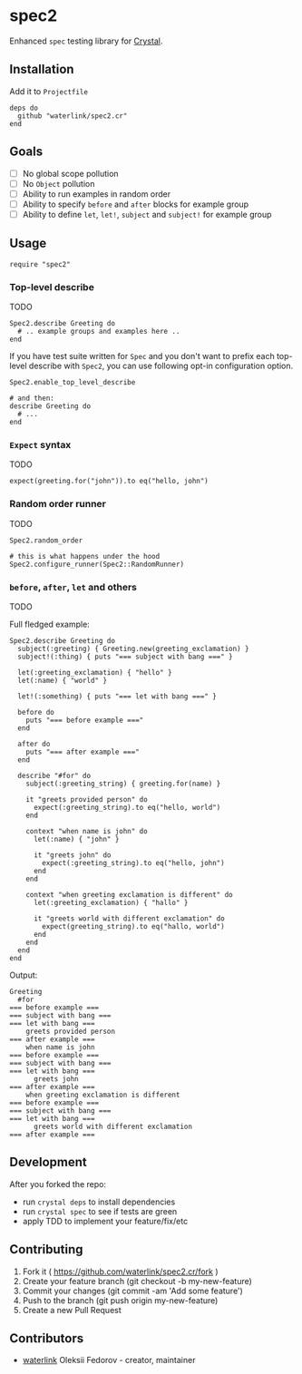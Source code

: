 # spec2

Enhanced `spec` testing library for [Crystal](http://crystal-lang.org/).

## Installation

Add it to `Projectfile`

```crystal
deps do
  github "waterlink/spec2.cr"
end
```

## Goals

- [ ] No global scope pollution
- [ ] No `Object` pollution
- [ ] Ability to run examples in random order
- [ ] Ability to specify `before` and `after` blocks for example group
- [ ] Ability to define `let`, `let!`, `subject` and `subject!` for example group

## Usage

```crystal
require "spec2"
```

### Top-level describe

TODO

```crystal
Spec2.describe Greeting do
  # .. example groups and examples here ..
end
```

If you have test suite written for `Spec` and you don't want to prefix each
top-level describe with `Spec2`, you can use following opt-in configuration
option.

```crystal
Spec2.enable_top_level_describe

# and then:
describe Greeting do
  # ...
end
```

### `Expect` syntax

TODO

```crystal
expect(greeting.for("john")).to eq("hello, john")
```

### Random order runner

TODO

```crystal
Spec2.random_order

# this is what happens under the hood
Spec2.configure_runner(Spec2::RandomRunner)
```

### `before`, `after`, `let` and others

TODO

Full fledged example:

```crystal
Spec2.describe Greeting do
  subject(:greeting) { Greeting.new(greeting_exclamation) }
  subject!(:thing) { puts "=== subject with bang ===" }

  let(:greeting_exclamation) { "hello" }
  let(:name) { "world" }

  let!(:something) { puts "=== let with bang ===" }

  before do
    puts "=== before example ==="
  end

  after do
    puts "=== after example ==="
  end

  describe "#for" do
    subject(:greeting_string) { greeting.for(name) }

    it "greets provided person" do
      expect(:greeting_string).to eq("hello, world")
    end

    context "when name is john" do
      let(:name) { "john" }

      it "greets john" do
        expect(:greeting_string).to eq("hello, john")
      end
    end

    context "when greeting exclamation is different" do
      let(:greeting_exclamation) { "hallo" }

      it "greets world with different exclamation" do
        expect(greeting_string).to eq("hallo, world")
      end
    end
  end
end
```

Output:

```
Greeting
  #for
=== before example ===
=== subject with bang ===
=== let with bang ===
    greets provided person
=== after example ===
    when name is john
=== before example ===
=== subject with bang ===
=== let with bang ===
      greets john
=== after example ===
    when greeting exclamation is different
=== before example ===
=== subject with bang ===
=== let with bang ===
      greets world with different exclamation
=== after example ===
```

## Development

After you forked the repo:

- run `crystal deps` to install dependencies
- run `crystal spec` to see if tests are green
- apply TDD to implement your feature/fix/etc

## Contributing

1. Fork it ( https://github.com/waterlink/spec2.cr/fork )
2. Create your feature branch (git checkout -b my-new-feature)
3. Commit your changes (git commit -am 'Add some feature')
4. Push to the branch (git push origin my-new-feature)
5. Create a new Pull Request

## Contributors

- [waterlink](https://github.com/waterlink) Oleksii Fedorov - creator, maintainer
